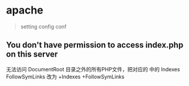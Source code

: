 # apache
> setting config conf

## You don't have permission to access index.php on this server
无法访问 DocumentRoot 目录之外的所有PHP文件，把对应的 中的 Indexes FollowSymLinks 改为 +Indexes +FollowSymLinks